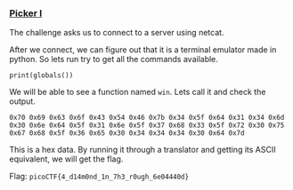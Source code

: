 ### [Picker I](https://play.picoctf.org/practice/challenge/400)

The challenge asks us to connect to a server using netcat.

After we connect, we can figure out that it is a terminal emulator made in python. So lets run try to get all the commands available.

    print(globals())
    
We will be able to see a function named `win`. Lets call it and check the output.

    0x70 0x69 0x63 0x6f 0x43 0x54 0x46 0x7b 0x34 0x5f 0x64 0x31 0x34 0x6d 0x30 0x6e 0x64 0x5f 0x31 0x6e 0x5f 0x37 0x68 0x33 0x5f 0x72 0x30 0x75 0x67 0x68 0x5f 0x36 0x65 0x30 0x34 0x34 0x34 0x30 0x64 0x7d

This is a hex data. By running it through a translator and getting its ASCII equivalent, we will get the flag.

Flag: `picoCTF{4_d14m0nd_1n_7h3_r0ugh_6e04440d}`
